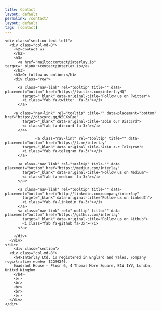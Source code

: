 ```yaml
---
title: Contact
layout: default
permalink: /contact/
layout: default
tags: [contact]
---
```


<div class="main min-vh-100">
  <div class="container">

    <div class="section text-left">
      <div class="col-md-8">
        <h2>Contact us
        </h2>
        <h3>
          <a href="mailto:contact@interlay.io" target="_blank">contact@interlay.io</a>
        </h3>
        <h3>Or follow us online:</h3>
        <div class="row">

          <a class="nav-link" rel="tooltip" title="" data-placement="bottom" href="https://twitter.com/interlayHQ"
            target="_blank" data-original-title="Follow us on Twitter">
            <i class="fab fa-twitter  fa-3x"></i>
          </a>

        <a class="nav-link" rel="tooltip" title="" data-placement="bottom" href="https://discord.gg/N5CXsFpe"
            target="_blank" data-original-title="Join our Discord">
            <i class="fab fa-discord fa-3x"></i>
          </a>

                  <a class="nav-link" rel="tooltip" title="" data-placement="bottom" href="https://t.me/interlay"
            target="_blank" data-original-title="Join our Telegram">
            <i class="fab fa-telegram fa-3x"></i>
          </a>
          
          <a class="nav-link" rel="tooltip" title="" data-placement="bottom" href="https://medium.com/Interlay"
            target="_blank" data-original-title="Follow us on Medium">
            <i class="fab fa-medium  fa-3x"></i>
          </a>

          <a class="nav-link" rel="tooltip" title="" data-placement="bottom" href="http://linkedin.com/company/interlay"
            target="_blank" data-original-title="Follow us on LinkedIn">
            <i class="fab fa-linkedin fa-3x"></i>
          </a>
          <a class="nav-link" rel="tooltip" title="" data-placement="bottom" href="https://github.com/interlay"
            target="_blank" data-original-title="Follow us on Github">
            <i class="fab fa-github fa-3x"></i>
          </a>

        </div>
      </div>
    </div>
        <div class="section">
      <div class="col-md-8">
        <h4>Interlay Ltd. is registered in England and Wales, company registration number 12286246.
        Quadrant House – Floor 6, 4 Thomas More Square, E1W 1YW, London, United Kingdom
        </h4>
        <br>
        <br>
        <br>
        <br>
        <br>
      </div>
    </div>

  </div>
</div>
